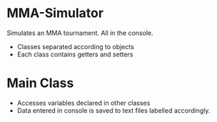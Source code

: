 # MMA-Simulator
Simulates an MMA tournament. All in the console.

* Classes separated according to objects 
* Each class contains getters and setters 

# Main Class
* Accesses variables declared in other classes 
* Data entered in console is saved to text files labelled accordingly.
